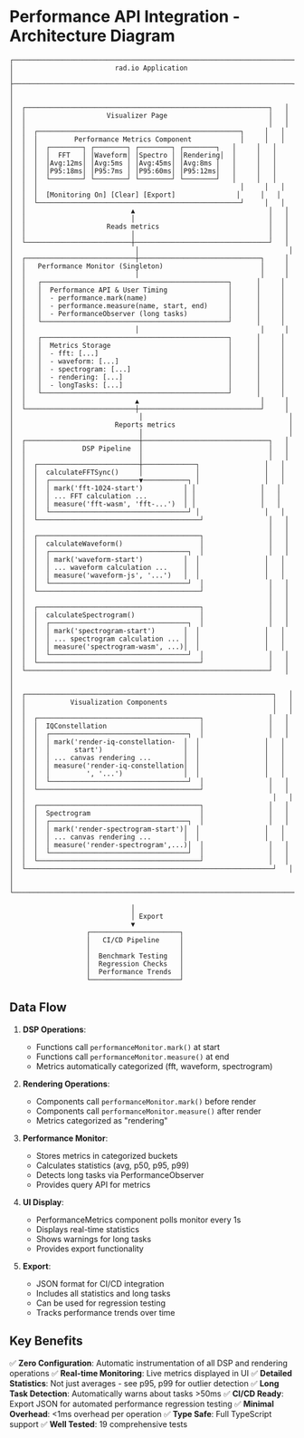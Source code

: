 # Performance API Integration - Architecture Diagram

```
┌─────────────────────────────────────────────────────────────────────┐
│                         rad.io Application                          │
├─────────────────────────────────────────────────────────────────────┤
│                                                                     │
│  ┌────────────────────────────────────────────────────────────┐   │
│  │                    Visualizer Page                         │   │
│  │                                                            │   │
│  │  ┌──────────────────────────────────────────────────┐     │   │
│  │  │         Performance Metrics Component            │     │   │
│  │  │  ┌────────┐ ┌────────┐ ┌────────┐ ┌────────┐   │     │   │
│  │  │  │  FFT   │ │Waveform│ │Spectro │ │Rendering│  │     │   │
│  │  │  │Avg:12ms│ │Avg:5ms │ │Avg:45ms│ │Avg:8ms │   │     │   │
│  │  │  │P95:18ms│ │P95:7ms │ │P95:60ms│ │P95:12ms│   │     │   │
│  │  │  └────────┘ └────────┘ └────────┘ └────────┘   │     │   │
│  │  │                                                  │     │   │
│  │  │  [Monitoring On] [Clear] [Export]               │     │   │
│  │  └──────────────────────────────────────────────────┘     │   │
│  │                          ▲                                 │   │
│  │                          │                                 │   │
│  │                    Reads metrics                           │   │
│  │                          │                                 │   │
│  └──────────────────────────┼─────────────────────────────────┘   │
│                              │                                     │
│  ┌───────────────────────────┼──────────────────────────────┐     │
│  │   Performance Monitor (Singleton)                        │     │
│  │                           │                              │     │
│  │   ┌──────────────────────────────────────────────┐      │     │
│  │   │  Performance API & User Timing               │      │     │
│  │   │  - performance.mark(name)                    │      │     │
│  │   │  - performance.measure(name, start, end)     │      │     │
│  │   │  - PerformanceObserver (long tasks)          │      │     │
│  │   └──────────────────────────────────────────────┘      │     │
│  │                           │                              │     │
│  │   ┌──────────────────────────────────────────────┐      │     │
│  │   │  Metrics Storage                             │      │     │
│  │   │  - fft: [...]                                │      │     │
│  │   │  - waveform: [...]                           │      │     │
│  │   │  - spectrogram: [...]                        │      │     │
│  │   │  - rendering: [...]                          │      │     │
│  │   │  - longTasks: [...]                          │      │     │
│  │   └──────────────────────────────────────────────┘      │     │
│  │                           ▲                              │     │
│  └───────────────────────────┼──────────────────────────────┘     │
│                               │                                    │
│                         Reports metrics                            │
│                               │                                    │
│  ┌────────────────────────────┼───────────────────────────────┐   │
│  │              DSP Pipeline  │                               │   │
│  │                            │                               │   │
│  │  ┌─────────────────────────┼─────────────┐                │   │
│  │  │  calculateFFTSync()     │             │                │   │
│  │  │  ┌──────────────────────▼───────────┐ │                │   │
│  │  │  │ mark('fft-1024-start')          │ │                │   │
│  │  │  │ ... FFT calculation ...         │ │                │   │
│  │  │  │ measure('fft-wasm', 'fft-...')  │ │                │   │
│  │  │  └──────────────────────────────────┘ │                │   │
│  │  └────────────────────────────────────────┘                │   │
│  │                                                            │   │
│  │  ┌────────────────────────────────────────┐                │   │
│  │  │  calculateWaveform()                   │                │   │
│  │  │  ┌──────────────────────────────────┐  │                │   │
│  │  │  │ mark('waveform-start')          │  │                │   │
│  │  │  │ ... waveform calculation ...    │  │                │   │
│  │  │  │ measure('waveform-js', '...')   │  │                │   │
│  │  │  └──────────────────────────────────┘  │                │   │
│  │  └────────────────────────────────────────┘                │   │
│  │                                                            │   │
│  │  ┌────────────────────────────────────────┐                │   │
│  │  │  calculateSpectrogram()                │                │   │
│  │  │  ┌──────────────────────────────────┐  │                │   │
│  │  │  │ mark('spectrogram-start')       │  │                │   │
│  │  │  │ ... spectrogram calculation ... │  │                │   │
│  │  │  │ measure('spectrogram-wasm', ...)│  │                │   │
│  │  │  └──────────────────────────────────┘  │                │   │
│  │  └────────────────────────────────────────┘                │   │
│  └────────────────────────────────────────────────────────────┘   │
│                                                                     │
│  ┌─────────────────────────────────────────────────────────────┐   │
│  │           Visualization Components                          │   │
│  │                                                             │   │
│  │  ┌────────────────────────────────────────┐                │   │
│  │  │  IQConstellation                       │                │   │
│  │  │  ┌──────────────────────────────────┐  │                │   │
│  │  │  │ mark('render-iq-constellation-  │  │                │   │
│  │  │  │      start')                    │  │                │   │
│  │  │  │ ... canvas rendering ...        │  │                │   │
│  │  │  │ measure('render-iq-constellation│  │                │   │
│  │  │  │         ', '...')               │  │                │   │
│  │  │  └──────────────────────────────────┘  │                │   │
│  │  └────────────────────────────────────────┘                │   │
│  │                                                             │   │
│  │  ┌────────────────────────────────────────┐                │   │
│  │  │  Spectrogram                           │                │   │
│  │  │  ┌──────────────────────────────────┐  │                │   │
│  │  │  │ mark('render-spectrogram-start')│  │                │   │
│  │  │  │ ... canvas rendering ...        │  │                │   │
│  │  │  │ measure('render-spectrogram',...)│  │                │   │
│  │  │  └──────────────────────────────────┘  │                │   │
│  │  └────────────────────────────────────────┘                │   │
│  └─────────────────────────────────────────────────────────────┘   │
│                                                                     │
└─────────────────────────────────────────────────────────────────────┘

                              │
                              │ Export
                              ▼
                   ┌──────────────────────┐
                   │   CI/CD Pipeline     │
                   │                      │
                   │  Benchmark Testing   │
                   │  Regression Checks   │
                   │  Performance Trends  │
                   └──────────────────────┘
```

## Data Flow

1. **DSP Operations**:
   - Functions call `performanceMonitor.mark()` at start
   - Functions call `performanceMonitor.measure()` at end
   - Metrics automatically categorized (fft, waveform, spectrogram)

2. **Rendering Operations**:
   - Components call `performanceMonitor.mark()` before render
   - Components call `performanceMonitor.measure()` after render
   - Metrics categorized as "rendering"

3. **Performance Monitor**:
   - Stores metrics in categorized buckets
   - Calculates statistics (avg, p50, p95, p99)
   - Detects long tasks via PerformanceObserver
   - Provides query API for metrics

4. **UI Display**:
   - PerformanceMetrics component polls monitor every 1s
   - Displays real-time statistics
   - Shows warnings for long tasks
   - Provides export functionality

5. **Export**:
   - JSON format for CI/CD integration
   - Includes all statistics and long tasks
   - Can be used for regression testing
   - Tracks performance trends over time

## Key Benefits

✅ **Zero Configuration**: Automatic instrumentation of all DSP and rendering operations
✅ **Real-time Monitoring**: Live metrics displayed in UI
✅ **Detailed Statistics**: Not just averages - see p95, p99 for outlier detection
✅ **Long Task Detection**: Automatically warns about tasks >50ms
✅ **CI/CD Ready**: Export JSON for automated performance regression testing
✅ **Minimal Overhead**: <1ms overhead per operation
✅ **Type Safe**: Full TypeScript support
✅ **Well Tested**: 19 comprehensive tests
